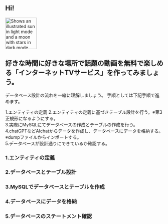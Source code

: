 ## Hi!
<picture>
  <source media="(prefers-color-scheme: dark)" srcset="https://user-images.githubusercontent.com/25423296/163456776-7f95b81a-f1ed-45f7-b7ab-8fa810d529fa.png">
  <source media="(prefers-color-scheme: light)" srcset="https://user-images.githubusercontent.com/25423296/163456779-a8556205-d0a5-45e2-ac17-42d089e3c3f8.png">
  <img alt="Shows an illustrated sun in light mode and a moon with stars in dark mode." src="https://user-images.githubusercontent.com/25423296/163456779-a8556205-d0a5-45e2-ac17-42d089e3c3f8.png"width="100" height="100">
</picture>

## 好きな時間に好きな場所で話題の動画を無料で楽しめる「インターネットTVサービス」を作ってみましょう。
データベース設計の流れを一緒に理解しましょう。
手順としては下記手順で進めます。

1.エンティティの定義
2.エンティティの定義に基づきテーブル設計を行う。※第3正規形になるようにする。  
3.実際にMySQLにてデータベースの作成とテーブルの作成を行う。  
4.chatGPTなどAIchatからデータを作成し、データベースにデータを格納する。※dumpファイルからインポートする。  
5.データベースが設計通りにできているか確認する。  

### 1.エンティティの定義

### 2.データベースとテーブル設計

### 3.MySQLでデータベースとテーブルを作成

### 4.データベースにデータを格納

### 5.データベースのステートメント確認

